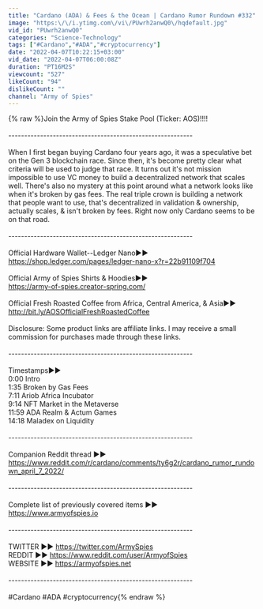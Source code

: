 ```yaml
---
title: "Cardano (ADA) & Fees & the Ocean | Cardano Rumor Rundown #332"
image: "https:\/\/i.ytimg.com\/vi\/PUwrh2anwQ0\/hqdefault.jpg"
vid_id: "PUwrh2anwQ0"
categories: "Science-Technology"
tags: ["#Cardano","#ADA","#cryptocurrency"]
date: "2022-04-07T10:22:15+03:00"
vid_date: "2022-04-07T06:00:08Z"
duration: "PT16M2S"
viewcount: "527"
likeCount: "94"
dislikeCount: ""
channel: "Army of Spies"
---
```

{% raw %}Join the Army of Spies Stake Pool (Ticker: AOS)!!!!<br /><br />----------------------------------------------------------<br /><br />When I first began buying Cardano four years ago, it was a speculative bet on the Gen 3 blockchain race. Since then, it's become pretty clear what criteria will be used to judge that race. It turns out it's not mission impossible to use VC money to build a decentralized network that scales well. There's also no mystery at this point around what a network looks like when it's broken by gas fees. The real triple crown is building a network that people want to use, that's decentralized in validation &amp; ownership, actually scales, &amp; isn't broken by fees. Right now only Cardano seems to be on that road.<br /><br />----------------------------------------------------------<br /><br />Official Hardware Wallet--Ledger Nano►► <br /><a rel="nofollow" target="blank" href="https://shop.ledger.com/pages/ledger-nano-x?r=22b91109f704">https://shop.ledger.com/pages/ledger-nano-x?r=22b91109f704</a><br /><br />Official Army of Spies Shirts &amp; Hoodies►►<br /><a rel="nofollow" target="blank" href="https://army-of-spies.creator-spring.com/">https://army-of-spies.creator-spring.com/</a><br /><br />Official Fresh Roasted Coffee from Africa, Central America, &amp; Asia►►<br /><a rel="nofollow" target="blank" href="http://bit.ly/AOSOfficialFreshRoastedCoffee">http://bit.ly/AOSOfficialFreshRoastedCoffee</a><br /><br />Disclosure: Some product links are affiliate links. I may receive a small commission for purchases made through these links.<br /><br />----------------------------------------------------------<br /><br />Timestamps►►<br />0:00 Intro<br />1:35 Broken by Gas Fees<br />7:11 Ariob Africa Incubator<br />9:14 NFT Market in the Metaverse<br />11:59 ADA Realm &amp; Actum Games<br />14:18 Maladex on Liquidity<br /><br />----------------------------------------------------------<br /><br />Companion Reddit thread ►►<br /><a rel="nofollow" target="blank" href="https://www.reddit.com/r/cardano/comments/ty6g2r/cardano_rumor_rundown_april_7_2022/">https://www.reddit.com/r/cardano/comments/ty6g2r/cardano_rumor_rundown_april_7_2022/</a><br /><br />----------------------------------------------------------<br /><br />Complete list of previously covered items ►► <br /><a rel="nofollow" target="blank" href="https://www.armyofspies.io">https://www.armyofspies.io</a><br /><br />----------------------------------------------------------<br /><br />TWITTER ►► <a rel="nofollow" target="blank" href="https://twitter.com/ArmySpies">https://twitter.com/ArmySpies</a><br />REDDIT ►► <a rel="nofollow" target="blank" href="https://www.reddit.com/user/ArmyofSpies">https://www.reddit.com/user/ArmyofSpies</a><br />WEBSITE ►► <a rel="nofollow" target="blank" href="https://armyofspies.net">https://armyofspies.net</a><br /><br />----------------------------------------------------------<br /><br />#Cardano #ADA #cryptocurrency{% endraw %}
